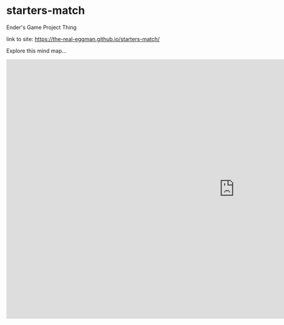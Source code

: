 # starters-match
Ender's Game Project Thing

link to site: https://the-real-eggman.github.io/starters-match/

Explore this mind map...

<iframe width="1200.5" height="685.5" seamless frameborder="0" scrolling="no" src="https://atlas.mindmup.com/2022/02/a8fc6bd0948c11ec89fbfbd0bd7dad0f/ender_s_game_test/index.html"></iframe>
